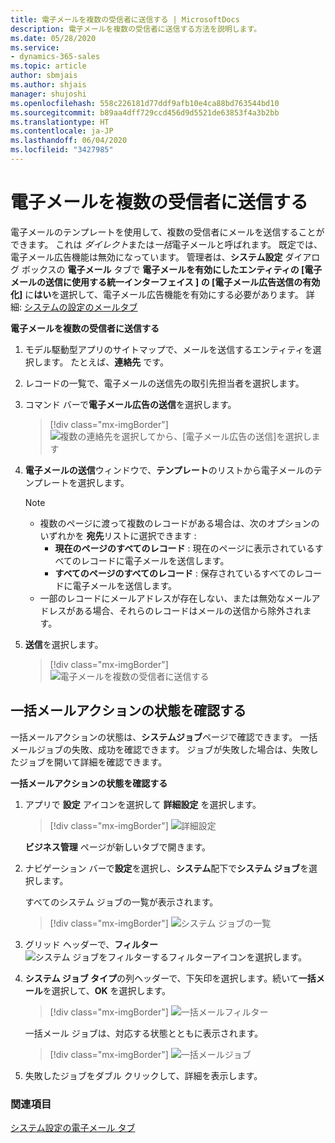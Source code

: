 ```yaml
---
title: 電子メールを複数の受信者に送信する | MicrosoftDocs
description: 電子メールを複数の受信者に送信する方法を説明します。
ms.date: 05/28/2020
ms.service:
- dynamics-365-sales
ms.topic: article
author: sbmjais
ms.author: shjais
manager: shujoshi
ms.openlocfilehash: 558c226181d77ddf9afb10e4ca88bd763544bd10
ms.sourcegitcommit: b89aa4dff729ccd456d9d5521de63853f4a3b2bb
ms.translationtype: HT
ms.contentlocale: ja-JP
ms.lasthandoff: 06/04/2020
ms.locfileid: "3427985"
---
```

# <a name="send-email-to-multiple-recipients"></a>電子メールを複数の受信者に送信する

電子メールのテンプレートを使用して、複数の受信者にメールを送信することができます。 これは *ダイレクト*または*一括*電子メールと呼ばれます。 既定では、電子メール広告機能は無効になっています。 管理者は、**システム設定** ダイアログ ボックスの **電子メール** タブで **電子メールを有効にしたエンティティの [電子メールの送信に使用する統一インターフェイス ] の [電子メール広告送信の有効化]** に**はい**を選択して、電子メール広告機能を有効にする必要があります。 詳細: [システムの設定のメールタブ](https://docs.microsoft.com/power-platform/admin/system-settings-dialog-box-email-tab)

**電子メールを複数の受信者に送信する**
  
1. モデル駆動型アプリのサイトマップで、メールを送信するエンティティを選択します。 たとえば、**連絡先** です。  
  
2. レコードの一覧で、電子メールの送信先の取引先担当者を選択します。  
  
3. コマンド バーで**電子メール広告の送信**を選択します。  

    > [!div class="mx-imgBorder"]
    > ![複数の連絡先を選択してから、[電子メール広告の送信]を選択します](media/select-contacts.png "複数の連絡先を選択してから、[電子メール広告の送信]を選択します")

4. **電子メールの送信**ウィンドウで、**テンプレート**のリストから電子メールのテンプレートを選択します。

    > [!NOTE]
    > - 複数のページに渡って複数のレコードがある場合は、次のオプションのいずれかを **宛先**リストに選択できます :
    >   - **現在のページのすべてのレコード** : 現在のページに表示されているすべてのレコードに電子メールを送信します。
    >   - **すべてのページのすべてのレコード** : 保存されているすべてのレコードに電子メールを送信します。
    > - 一部のレコードにメールアドレスが存在しない、または無効なメールアドレスがある場合、それらのレコードはメールの送信から除外されます。

5. **送信**を選択します。

    > [!div class="mx-imgBorder"]
    > ![電子メールを複数の受信者に送信する](media/direct-email.png "電子メールを複数の受信者に送信する")

## <a name="check-the-status-of-bulk-email-action"></a>一括メールアクションの状態を確認する

一括メールアクションの状態は、**システムジョブ**ページで確認できます。 一括メールジョブの失敗、成功を確認できます。 ジョブが失敗した場合は、失敗したジョブを開いて詳細を確認できます。

**一括メールアクションの状態を確認する**

1. アプリで **設定** アイコンを選択して **詳細設定** を選択します。

    > [!div class="mx-imgBorder"]
    > ![詳細設定](media/advanced-settings.png "詳細設定") 

    **ビジネス管理** ページが新しいタブで開きます。

2.  ナビゲーション バーで**設定**を選択し、**システム**配下で**システム ジョブ**を選択します。
    
    すべてのシステム ジョブの一覧が表示されます。

    > [!div class="mx-imgBorder"]
    > ![システム ジョブの一覧](media/filter-jobs.png "システム ジョブの一覧") 

3. グリッド ヘッダーで、**フィルター**![システム ジョブをフィルターするフィルターアイコン](media/filter-icon.png "システム ジョブをフィルター処理するフィルターアイコン")を選択します。

4. **システム ジョブ タイプ**の列ヘッダーで、下矢印を選択します。続いて**一括メール**を選択して、**OK** を選択します。

    > [!div class="mx-imgBorder"]
    > ![一括メールフィルター](media/bulk-email-filter.png "一括メールフィルター") 

    一括メール ジョブは、対応する状態とともに表示されます。

    > [!div class="mx-imgBorder"]
    > ![一括メールジョブ](media/bulk-email-jobs.png "一括メールジョブ") 

5. 失敗したジョブをダブル クリックして、詳細を表示します。

### <a name="see-also"></a>関連項目

[システム設定の電子メール タブ](https://docs.microsoft.com/power-platform/admin/system-settings-dialog-box-email-tab)
